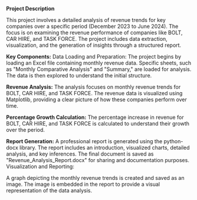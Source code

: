 **Project Description**

This project involves a detailed analysis of revenue trends for key companies over a specific period (December 2023 to June 2024). 
The focus is on examining the revenue performance of companies like BOLT, CAR HIRE, and TASK FORCE. 
The project includes data extraction, visualization, and the generation of insights through a structured report.

**Key Components:**
Data Loading and Preparation:
The project begins by loading an Excel file containing monthly revenue data.
Specific sheets, such as "Monthly Comparative Analysis" and "Summary," are loaded for analysis.
The data is then explored to understand the initial structure.

**Revenue Analysis:**
The analysis focuses on monthly revenue trends for BOLT, CAR HIRE, and TASK FORCE.
The revenue data is visualized using Matplotlib, providing a clear picture of how these companies perform over time.

**Percentage Growth Calculation:**
The percentage increase in revenue for BOLT, CAR HIRE, and TASK FORCE is calculated to understand their growth over the period.

**Report Generation:**
A professional report is generated using the python-docx library.
The report includes an introduction, visualized charts, detailed analysis, and key inferences.
The final document is saved as "Revenue_Analysis_Report.docx" for sharing and documentation purposes.
Visualization and Reporting:

A graph depicting the monthly revenue trends is created and saved as an image.
The image is embedded in the report to provide a visual representation of the data analysis.
